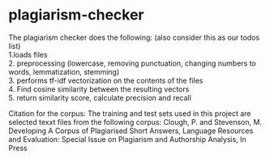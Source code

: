 # plagiarism-checker

The plagiarism checker does the following: (also consider this as our todos list)<br/>
1.loads files<br/>
2. preprocessing (lowercase, removing punctuation, changing numbers to words, lemmatization, stemming)<br/>
3. performs tf-idf vectorization on the contents of the files<br/>
4. Find cosine similarity between the resulting vectors<br/>
5. return similarity score, calculate precision and recall<br/>

Citation for the corpus:
The training and test sets used in this project are selected texxt files from the following corpus:
Clough, P. and Stevenson, M. Developing A Corpus of Plagiarised Short Answers, Language Resources and Evaluation: Special Issue on Plagiarism and Authorship Analysis, In Press
